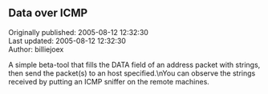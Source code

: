 ## Data over ICMP  
Originally published: 2005-08-12 12:32:30  
Last updated: 2005-08-12 12:32:30  
Author: billiejoex   
  
A simple beta-tool that fills the DATA field of an address packet with strings, then send the packet(s) to an host specified.\nYou can observe the strings received by putting an ICMP sniffer on the remote machines.